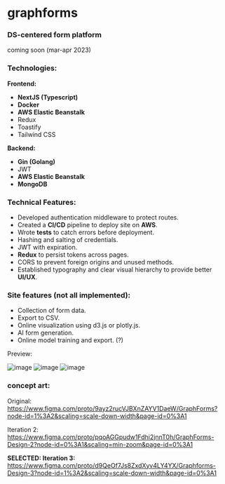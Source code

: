 # graphforms
### DS-centered form platform

coming soon (mar-apr 2023)

### Technologies:
__Frontend:__
  - __NextJS (Typescript)__
  - __Docker__ 
  - __AWS Elastic Beanstalk__
  - Redux
  - Toastify
  - Tailwind CSS

__Backend:__
  - __Gin (Golang)__
  - JWT
  - __AWS Elastic Beanstalk__
  - __MongoDB__
  
### Technical Features:
  - Developed authentication middleware to protect routes.
  - Created a __CI/CD__ pipeline to deploy site on __AWS__.
  - Wrote __tests__ to catch errors before deployment.
  - Hashing and salting of credentials.
  - JWT with expiration.
  - __Redux__ to persist tokens across pages.
  - CORS to prevent foreign origins and unused methods.
  - Established typography and clear visual hierarchy to provide better __UI/UX__.
  
### Site features (not all implemented):
  - Collection of form data.
  - Export to CSV.
  - Online visualization using d3.js or plotly.js.
  - AI form generation.
  - Online model training and export. (?)
  
  
  

Preview:
  
![image](https://user-images.githubusercontent.com/44330082/226008201-bc1fd940-8ea8-435b-ab8e-e120ddb7a9f2.png)
![image](https://user-images.githubusercontent.com/44330082/226009865-07b3efeb-bd59-405f-bdca-e9e93d7f1163.png)
![image](https://user-images.githubusercontent.com/44330082/226010364-c2fc762e-82b6-4dc7-8b2f-78baef431da9.png)



  
### concept art:

Original:
https://www.figma.com/proto/9ayz2rucVJBXnZAYV1DaeW/GraphForms?node-id=1%3A2&scaling=scale-down-width&page-id=0%3A1

Iteration 2:
https://www.figma.com/proto/pqoAGGpudw1Fdhi2jnnT0h/GraphForms-Design-2?node-id=0%3A1&scaling=min-zoom&page-id=0%3A1

__SELECTED: Iteration 3:__
https://www.figma.com/proto/d9QeOf7Js8ZxdXyv4LY4YX/Graphforms-Design-3?node-id=1%3A2&scaling=scale-down-width&page-id=0%3A1
